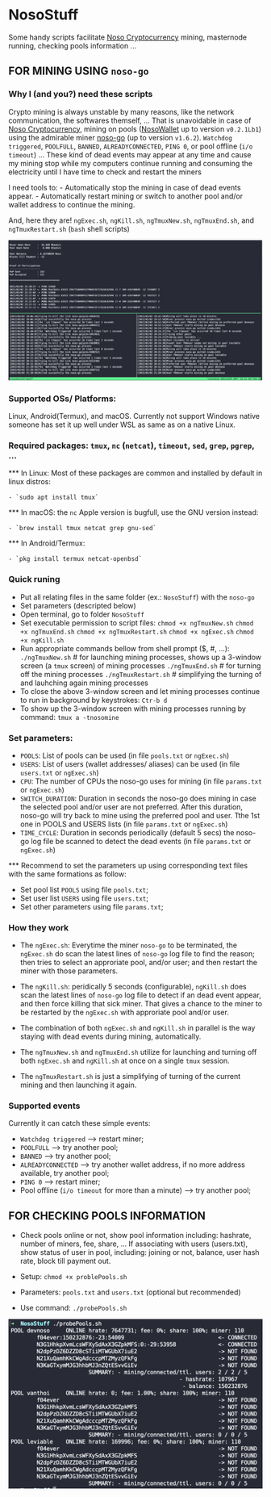 # NosoStuff
Some handy scripts facilitate [Noso Cryptocurrency](https://nosocoin.com) mining, masternode running, checking pools information ...

## FOR MINING USING `noso-go`

### Why I (and you?) need these scripts
Crypto mining is always unstable by many reasons, like the network communication, the softwares themself, ...
That is unavoidable in case of  [Noso Cryptocurrency](https://nosocoin.com), mining on pools ([NosoWallet](https://github.com/Noso-Project/NosoWallet) up to version `v0.2.1Lb1`) using the admirable miner [noso-go](https://github.com/Noso-Project/noso-go) (up to version `v1.6.2`).
`Watchdog triggered`, `POOLFULL`, `BANNED`, `ALREADYCONNECTED`, `PING 0`, or pool offline (`i/o timeout`) ...
These kind of dead events may appear at any time and cause my mining stop while my computers continue running and consuming the electricity until I have time to check and restart the miners

I need tools to:
    - Automatically stop the mining in case of dead events appear.
    - Automatically restart mining or switch to another pool and/or wallet address to continue the mining.

And, here they are! `ngExec.sh`, `ngKill.sh`, `ngTmuxNew.sh`, `ngTmuxEnd.sh`, and `ngTmuxRestart.sh` (`bash` shell scripts)

![Screenshot](images/ngTools.png)

### Supported OSs/ Platforms:
Linux, Android(Termux), and macOS. Currently not support Windows native someone has set it up well under WSL as same as on a native Linux.

### Required packages: `tmux`, `nc` (`netcat`), `timeout`, `sed`, `grep`, `pgrep`, ...

*** In Linux: Most of these packages are common and installed by default in linux distros:

    - `sudo apt install tmux`

*** In macOS: the `nc` Apple version is bugfull, use the GNU version instead:

    - `brew install tmux netcat grep gnu-sed`

*** In Android/Termux:

    - `pkg install termux netcat-openbsd`

### Quick runing
- Put all relating files in the same folder (ex.: `NosoStuff`) with the `noso-go`
- Set parameters (descripted below)
- Open terminal, go to folder `NosoStuff`
- Set executable permission to script files:
    `chmod +x ngTmuxNew.sh`
    `chmod +x ngTmuxEnd.sh`
    `chmod +x ngTmuxRestart.sh`
    `chmod +x ngExec.sh`
    `chmod +x ngKill.sh`
- Run appropriate commands bellow from shell prompt ($, #, ...):
    `./ngTmuxNew.sh`        # for launching mining processes, shows up a 3-window screen (a `tmux` screen) of mining processes
    `./ngTmuxEnd.sh`        # for turning off the mining processes
    `./ngTmuxRestart.sh`    # simplifying the turning of and lauhching again mining processes
- To close the above 3-window screen and let mining processes continue to run in background by keystrokes:
    `Ctr-b d`
- To show up the 3-window screen with mining processes running by command:
    `tmux a -tnosomine`

### Set parameters:
- `POOLS`: List of pools can be used (in file `pools.txt` or `ngExec.sh`)
- `USERS`: List of users (wallet addresses/ aliases) can be used (in file `users.txt` or `ngExec.sh`)
- `CPU`: The number of CPUs the noso-go uses for mining (in file `params.txt` or `ngExec.sh`)
- `SWITCH_DURATION`: Duration in seconds the noso-go does mining in case the selected pool and/or user are not preferred. After this duration, noso-go will try back to mine using the preferred pool and user. Tthe 1st one in POOLS and USERS lists (in file `params.txt` or `ngExec.sh`)
- `TIME_CYCLE`: Duration in seconds periodically (default 5 secs) the noso-go log file be scanned to detect the dead events (in file `params.txt` or `ngExec.sh`)

*** Recommend to set the parameters up using corresponding text files with the same formations as follow:
- Set pool list `POOLS` using file `pools.txt`;
- Set user list `USERS` using file `users.txt`;
- Set other parameters using file `params.txt`;

### How they work

- The `ngExec.sh`: Everytime the miner `noso-go` to be terminated, the `ngExec.sh` do scan the latest lines of `noso-go` log file to find the reason; then tries to select an approriate pool, and/or user; and then restart the miner with those parameters.

- The `ngKill.sh`: peridically 5 seconds (configurable), `ngKill.sh` does scan the latest lines of `noso-go` log file to detect if an dead event appear, and then force killing that sick miner. That gives a chance to the miner to be restarted by the `ngExec.sh` with approriate pool and/or user.

- The combination of both `ngExec.sh` and `ngKill.sh` in parallel is the way staying with dead events during mining, automatically.

- The `ngTmuxNew.sh` and `ngTmuxEnd.sh` utilize for launching and turning off both `ngExec.sh` and `ngKill.sh` at once on a single `tmux` session.

- The `ngTmuxRestart.sh` is just a simplifying of turning of the current mining and then launching it again.

### Supported events
Currently it can catch these simple events:
- `Watchdog triggered` --> restart miner;
- `POOLFULL` --> try another pool;
- `BANNED` --> try another pool;
- `ALREADYCONNECTED` --> try another wallet address, if no more address available, try another pool;
- `PING 0` --> restart miner;
- Pool offline (`i/o timeout` for more than a minute) --> try another pool;


## FOR CHECKING POOLS INFORMATION

- Check pools online or not, show pool information including: hashrate, number of miners, fee, share, ... If associating with users (users.txt), show status of user in pool, including: joining or not, balance, user hash rate, block till payment out.

- Setup: `chmod +x problePools.sh`

- Parameters: `pools.txt` and `users.txt` (optional but recommended)

- Use command: `./probePools.sh`

![Screenshot](images/probePools.png)

